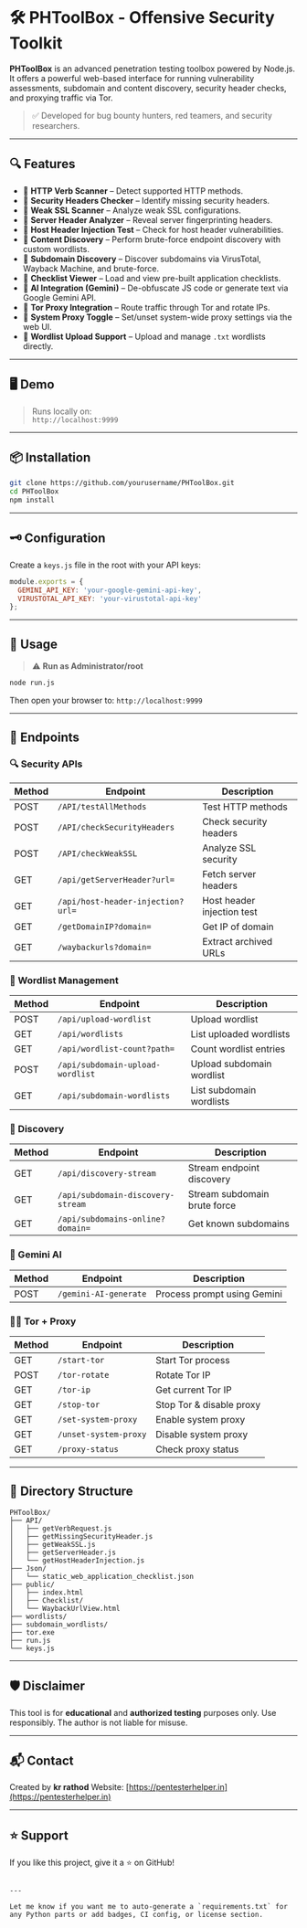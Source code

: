 # 🛠️ PHToolBox - Offensive Security Toolkit

**PHToolBox** is an advanced penetration testing toolbox powered by Node.js. It offers a powerful web-based interface for running vulnerability assessments, subdomain and content discovery, security header checks, and proxying traffic via Tor.

> ✅ Developed for bug bounty hunters, red teamers, and security researchers.

---

## 🔍 Features

- 🔸 **HTTP Verb Scanner** – Detect supported HTTP methods.
- 🔸 **Security Headers Checker** – Identify missing security headers.
- 🔸 **Weak SSL Scanner** – Analyze weak SSL configurations.
- 🔸 **Server Header Analyzer** – Reveal server fingerprinting headers.
- 🔸 **Host Header Injection Test** – Check for host header vulnerabilities.
- 🔸 **Content Discovery** – Perform brute-force endpoint discovery with custom wordlists.
- 🔸 **Subdomain Discovery** – Discover subdomains via VirusTotal, Wayback Machine, and brute-force.
- 🔸 **Checklist Viewer** – Load and view pre-built application checklists.
- 🔸 **AI Integration (Gemini)** – De-obfuscate JS code or generate text via Google Gemini API.
- 🔸 **Tor Proxy Integration** – Route traffic through Tor and rotate IPs.
- 🔸 **System Proxy Toggle** – Set/unset system-wide proxy settings via the web UI.
- 🔸 **Wordlist Upload Support** – Upload and manage `.txt` wordlists directly.

---

## 🖥️ Demo

> Runs locally on:  
`http://localhost:9999`

---

## 📦 Installation

```bash
git clone https://github.com/yourusername/PHToolBox.git
cd PHToolBox
npm install
````

---

## 🗝️ Configuration

Create a `keys.js` file in the root with your API keys:

```js
module.exports = {
  GEMINI_API_KEY: 'your-google-gemini-api-key',
  VIRUSTOTAL_API_KEY: 'your-virustotal-api-key'
};
```

---

## 🚀 Usage

> ⚠️ **Run as Administrator/root**

```bash
node run.js
```

Then open your browser to:
`http://localhost:9999`

---

## 🔐 Endpoints

### 🔍 Security APIs

| Method | Endpoint                          | Description                |
| ------ | --------------------------------- | -------------------------- |
| POST   | `/API/testAllMethods`             | Test HTTP methods          |
| POST   | `/API/checkSecurityHeaders`       | Check security headers     |
| POST   | `/API/checkWeakSSL`               | Analyze SSL security       |
| GET    | `/api/getServerHeader?url=`       | Fetch server headers       |
| GET    | `/api/host-header-injection?url=` | Host header injection test |
| GET    | `/getDomainIP?domain=`            | Get IP of domain           |
| GET    | `/waybackurls?domain=`            | Extract archived URLs      |

### 📂 Wordlist Management

| Method | Endpoint                         | Description               |
| ------ | -------------------------------- | ------------------------- |
| POST   | `/api/upload-wordlist`           | Upload wordlist           |
| GET    | `/api/wordlists`                 | List uploaded wordlists   |
| GET    | `/api/wordlist-count?path=`      | Count wordlist entries    |
| POST   | `/api/subdomain-upload-wordlist` | Upload subdomain wordlist |
| GET    | `/api/subdomain-wordlists`       | List subdomain wordlists  |

### 🔎 Discovery

| Method | Endpoint                          | Description                  |
| ------ | --------------------------------- | ---------------------------- |
| GET    | `/api/discovery-stream`           | Stream endpoint discovery    |
| GET    | `/api/subdomain-discovery-stream` | Stream subdomain brute force |
| GET    | `/api/subdomains-online?domain=`  | Get known subdomains         |

### 🤖 Gemini AI

| Method | Endpoint              | Description                 |
| ------ | --------------------- | --------------------------- |
| POST   | `/gemini-AI-generate` | Process prompt using Gemini |

### 🕵️‍♂️ Tor + Proxy

| Method | Endpoint              | Description              |
| ------ | --------------------- | ------------------------ |
| GET    | `/start-tor`          | Start Tor process        |
| POST   | `/tor-rotate`         | Rotate Tor IP            |
| GET    | `/tor-ip`             | Get current Tor IP       |
| GET    | `/stop-tor`           | Stop Tor & disable proxy |
| GET    | `/set-system-proxy`   | Enable system proxy      |
| GET    | `/unset-system-proxy` | Disable system proxy     |
| GET    | `/proxy-status`       | Check proxy status       |

---

## 📁 Directory Structure

```
PHToolBox/
├── API/
│   ├── getVerbRequest.js
│   ├── getMissingSecurityHeader.js
│   ├── getWeakSSL.js
│   ├── getServerHeader.js
│   └── getHostHeaderInjection.js
├── Json/
│   └── static_web_application_checklist.json
├── public/
│   ├── index.html
│   ├── Checklist/
│   └── WaybackUrlView.html
├── wordlists/
├── subdomain_wordlists/
├── tor.exe
├── run.js
└── keys.js
```

---


## 🛡️ Disclaimer

This tool is for **educational** and **authorized testing** purposes only. Use responsibly. The author is not liable for misuse.

---

## 📬 Contact

Created by **kr rathod**
Website: [https://pentesterhelper.in](https://pentesterhelper.in)

---

## ⭐ Support

If you like this project, give it a ⭐ on GitHub!

```

---

Let me know if you want me to auto-generate a `requirements.txt` for any Python parts or add badges, CI config, or license section.
```
